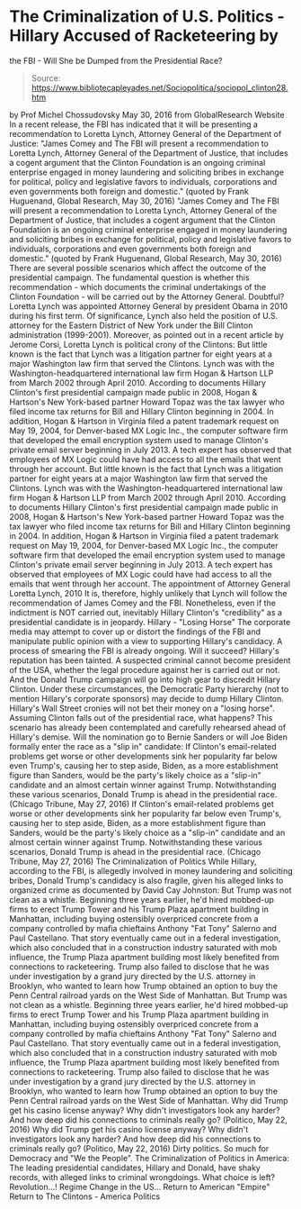# The Criminalization of U.S. Politics - Hillary Accused of Racketeering by 
the FBI - Will She be Dumped from the Presidential Race?

> Source: https://www.bibliotecapleyades.net/Sociopolitica/sociopol_clinton28.htm

by Prof Michel Chossudovsky May 30, 2016 from GlobalResearch Website
In a recent release, the FBI has indicated that it will be presenting a recommendation to Loretta Lynch, Attorney General of the Department of Justice:
"James Comey and The FBI will present a recommendation to Loretta Lynch, Attorney General of the Department of Justice, that includes a cogent argument that the Clinton Foundation is an ongoing criminal enterprise engaged in money laundering and soliciting bribes in exchange for political, policy and legislative favors to individuals, corporations and even governments both foreign and domestic." (quoted by Frank Huguenand, Global Research, May 30, 2016)
"James Comey and The FBI will present a recommendation to Loretta Lynch, Attorney General of the Department of Justice, that includes a cogent argument that the Clinton Foundation is an ongoing criminal enterprise engaged in money laundering and soliciting bribes in exchange for political, policy and legislative favors to individuals, corporations and even governments both foreign and domestic."
(quoted by Frank Huguenand, Global Research, May 30, 2016)
There are several possible scenarios which affect the outcome of the presidential campaign.
The fundamental question is whether this recommendation - which documents the criminal undertakings of the Clinton Foundation - will be carried out by the Attorney General.
Doubtful?
Loretta Lynch was appointed Attorney General by president Obama in 2010 during his first term. Of significance, Lynch also held the position of U.S. attorney for the Eastern District of New York under the Bill Clinton administration (1999-2001).
Moreover, as pointed out in a recent article by Jerome Corsi, Loretta Lynch is political crony of the Clintons:
But little known is the fact that Lynch was a litigation partner for eight years at a major Washington law firm that served the Clintons. Lynch was with the Washington-headquartered international law firm Hogan & Hartson LLP from March 2002 through April 2010. According to documents Hillary Clinton's first presidential campaign made public in 2008, Hogan & Hartson's New York-based partner Howard Topaz was the tax lawyer who filed income tax returns for Bill and Hillary Clinton beginning in 2004. In addition, Hogan & Hartson in Virginia filed a patent trademark request on May 19, 2004, for Denver-based MX Logic Inc., the computer software firm that developed the email encryption system used to manage Clinton's private email server beginning in July 2013. A tech expert has observed that employees of MX Logic could have had access to all the emails that went through her account.
But little known is the fact that Lynch was a litigation partner for eight years at a major Washington law firm that served the Clintons.
Lynch was with the Washington-headquartered international law firm Hogan & Hartson LLP from March 2002 through April 2010.
According to documents Hillary Clinton's first presidential campaign made public in 2008, Hogan & Hartson's New York-based partner Howard Topaz was the tax lawyer who filed income tax returns for Bill and Hillary Clinton beginning in 2004.
In addition, Hogan & Hartson in Virginia filed a patent trademark request on May 19, 2004, for Denver-based MX Logic Inc., the computer software firm that developed the email encryption system used to manage Clinton's private email server beginning in July 2013.
A tech expert has observed that employees of MX Logic could have had access to all the emails that went through her account.
The appointment of
Attorney General Loretta Lynch, 2010
It is, therefore, highly unlikely that Lynch will follow the recommendation of James Comey and the FBI.
Nonetheless, even if the indictment is NOT carried out, inevitably Hillary Clinton's "credibility" as a presidential candidate is in jeopardy.
Hillary - "Losing Horse"
The corporate media may attempt to cover up or distort the findings of the FBI and manipulate public opinion with a view to supporting Hillary's candidacy.
A process of smearing the FBI is already ongoing. Will it succeed? Hillary's reputation has been tainted. A suspected criminal cannot become president of the USA, whether the legal procedure against her is carried out or not.
And the Donald Trump campaign will go into high gear to discredit Hillary Clinton.
Under these circumstances, the Democratic Party hierarchy (not to mention Hillary's corporate sponsors) may decide to dump Hillary Clinton. Hillary's Wall Street cronies will not bet their money on a "losing horse".
Assuming Clinton falls out of the presidential race, what happens?
This scenario has already been contemplated and carefully rehearsed ahead of Hillary's demise.
Will the nomination go to Bernie Sanders or will Joe Biden formally enter the race as a "slip in" candidate:
If Clinton's email-related problems get worse or other developments sink her popularity far below even Trump's, causing her to step aside, Biden, as a more establishment figure than Sanders, would be the party's likely choice as a "slip-in" candidate and an almost certain winner against Trump. Notwithstanding these various scenarios, Donald Trump is ahead in the presidential race. (Chicago Tribune, May 27, 2016)
If Clinton's email-related problems get worse or other developments sink her popularity far below even Trump's, causing her to step aside, Biden, as a more establishment figure than Sanders, would be the party's likely choice as a "slip-in" candidate and an almost certain winner against Trump.
Notwithstanding these various scenarios, Donald Trump is ahead in the presidential race.
(Chicago Tribune, May 27, 2016)
The Criminalization of Politics
While Hillary, according to the FBI, is allegedly involved in money laundering and soliciting bribes, Donald Trump's candidacy is also fragile, given his alleged links to organized crime as documented by David Cay Johnston:
But Trump was not clean as a whistle. Beginning three years earlier, he'd hired mobbed-up firms to erect Trump Tower and his Trump Plaza apartment building in Manhattan, including buying ostensibly overpriced concrete from a company controlled by mafia chieftains Anthony "Fat Tony" Salerno and Paul Castellano. That story eventually came out in a federal investigation, which also concluded that in a construction industry saturated with mob influence, the Trump Plaza apartment building most likely benefited from connections to racketeering. Trump also failed to disclose that he was under investigation by a grand jury directed by the U.S. attorney in Brooklyn, who wanted to learn how Trump obtained an option to buy the Penn Central railroad yards on the West Side of Manhattan.
But Trump was not clean as a whistle.
Beginning three years earlier, he'd hired mobbed-up firms to erect Trump Tower and his Trump Plaza apartment building in Manhattan, including buying ostensibly overpriced concrete from a company controlled by mafia chieftains Anthony "Fat Tony" Salerno and Paul Castellano.
That story eventually came out in a federal investigation, which also concluded that in a construction industry saturated with mob influence, the Trump Plaza apartment building most likely benefited from connections to racketeering.
Trump also failed to disclose that he was under investigation by a grand jury directed by the U.S. attorney in Brooklyn, who wanted to learn how Trump obtained an option to buy the Penn Central railroad yards on the West Side of Manhattan.
Why did Trump get his casino license anyway? Why didn't investigators look any harder? And how deep did his connections to criminals really go? (Politico, May 22, 2016)
Why did Trump get his casino license anyway? Why didn't investigators look any harder? And how deep did his connections to criminals really go?
(Politico, May 22, 2016)
Dirty politics. So much for Democracy and "We the People".
The Criminalization of Politics in America:
The leading presidential candidates, Hillary and Donald, have shaky records, with alleged links to criminal wrongdoings.
What choice is left?
Revolution...! Regime Change in the US...
Return to American "Empire"
Return to The Clintons - America Politics
